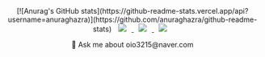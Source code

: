<div align=center>
  [![Anurag's GitHub stats](https://github-readme-stats.vercel.app/api?username=anuraghazra)](https://github.com/anuraghazra/github-readme-stats)
  <a href="https://byul91oh.tistory.com/">
    <img
    src="http://img.shields.io/badge/-Tech%20Blog-655ced?style=flat&logo=github&link=https://byul91oh.tistory.com/"
    style="height : auto; margin-left : 10px; margin-right : 10px;"/>
  </a> 
  <a href="https://instagram.com/fivepxint">
    <img
    src="http://img.shields.io/badge/-Instagram-black?style=flat&logo=Instagram&link=https://instagram.com/fivepxint/"
    style="height : auto; margin-left : 10px; margin-right : 10px;"/>
  </a> 
  <a href="mailto:quf8093@gmail.com">
    <img
    src="https://img.shields.io/badge/Gmail-d14836?style=flat-square&logo=Gmail&logoColor=white&link=mailto:quf8093@gmail.com"
    style="height : auto; margin-left : 10px; margin-right : 10px;"/>
  </a>

  <p> 💬 Ask me about oio3215@naver.com </p>
  
</div>

<!--


**MoveRoad/MoveRoad** is a ✨ _special_ ✨ repository because its `README.md` (this file) appears on your GitHub profile.

Here are some ideas to get you started:

- 🔭 I’m currently working on ...
- 🌱 I’m currently learning ...
- 👯 I’m looking to collaborate on ...
- 🤔 I’m looking for help with ...
- 💬 Ask me about ...
- 📫 How to reach me: ...
- 😄 Pronouns: ...
- ⚡ Fun fact: ...
-->

